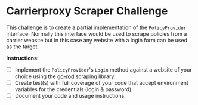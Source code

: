 # Carrierproxy Scraper Challenge

This challenge is to create a partial implementation of the `PolicyProvider` interface. Normally this interface would be used to scrape policies from a carrier website but in this case any website with a login form can be used as the target.

**Instructions:**

* [ ] Implement the `PolicyProvider`'s `Login` method against a website of your choice using the [go-rod](https://github.com/go-rod/rod) scraping library.
* [ ] Create test(s) with full coverage of your code that accept environment variables for the credentials (login & password). 
* [ ] Document your code and usage instructions.